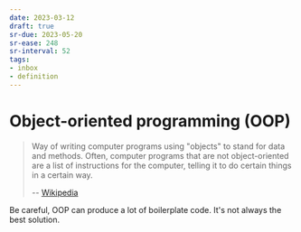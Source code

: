 ```yaml
---
date: 2023-03-12
draft: true
sr-due: 2023-05-20
sr-ease: 248
sr-interval: 52
tags:
- inbox
- definition
---
```


# Object-oriented programming (OOP)

> Way of writing computer programs using "objects" to stand for data and
> methods. Often, computer programs that are not object-oriented are a list of
> instructions for the computer, telling it to do certain things in a certain
> way.
>
> -- [Wikipedia](https://simple.wikipedia.org/wiki/Object-oriented_programming)

Be careful, OOP can produce a lot of boilerplate code. It's not always the best
solution.
